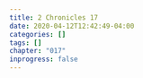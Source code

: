 ```yaml
---
title: 2 Chronicles 17
date: 2020-04-12T12:42:49-04:00
categories: []
tags: []
chapter: "017"
inprogress: false
---
```


